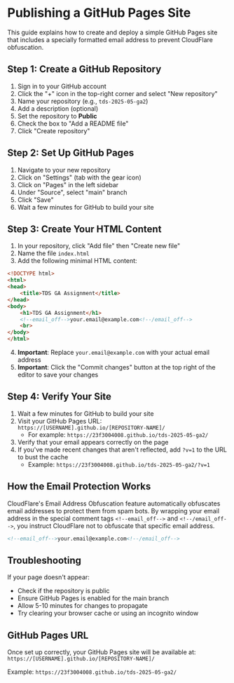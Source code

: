 # Publishing a GitHub Pages Site

This guide explains how to create and deploy a simple GitHub Pages site that includes a specially formatted email address to prevent CloudFlare obfuscation.

## Step 1: Create a GitHub Repository

1. Sign in to your GitHub account
2. Click the "+" icon in the top-right corner and select "New repository"
3. Name your repository (e.g., `tds-2025-05-ga2`)
4. Add a description (optional)
5. Set the repository to **Public**
6. Check the box to "Add a README file"
7. Click "Create repository"

## Step 2: Set Up GitHub Pages

1. Navigate to your new repository
2. Click on "Settings" (tab with the gear icon)
3. Click on "Pages" in the left sidebar
4. Under "Source", select "main" branch
5. Click "Save"
6. Wait a few minutes for GitHub to build your site

## Step 3: Create Your HTML Content

1. In your repository, click "Add file" then "Create new file"
2. Name the file `index.html`
3. Add the following minimal HTML content:

```html
<!DOCTYPE html>
<html>
<head>
    <title>TDS GA Assignment</title>
</head>
<body>
    <h1>TDS GA Assignment</h1>
    <!--email_off-->your.email@example.com<!--/email_off-->
    <br>
</body>
</html>
```

4. **Important**: Replace `your.email@example.com` with your actual email address
5. **Important**: Click the "Commit changes" button at the top right of the editor to save your changes

## Step 4: Verify Your Site

1. Wait a few minutes for GitHub to build your site
2. Visit your GitHub Pages URL: `https://[USERNAME].github.io/[REPOSITORY-NAME]/`
   - For example: `https://23f3004008.github.io/tds-2025-05-ga2/`
3. Verify that your email appears correctly on the page
4. If you've made recent changes that aren't reflected, add `?v=1` to the URL to bust the cache
   - Example: `https://23f3004008.github.io/tds-2025-05-ga2/?v=1`

## How the Email Protection Works

CloudFlare's Email Address Obfuscation feature automatically obfuscates email addresses to protect them from spam bots. By wrapping your email address in the special comment tags `<!--email_off-->` and `<!--/email_off-->`, you instruct CloudFlare not to obfuscate that specific email address.

```html
<!--email_off-->your.email@example.com<!--/email_off-->
```

## Troubleshooting

If your page doesn't appear:
- Check if the repository is public
- Ensure GitHub Pages is enabled for the main branch
- Allow 5-10 minutes for changes to propagate
- Try clearing your browser cache or using an incognito window

## GitHub Pages URL

Once set up correctly, your GitHub Pages site will be available at:
`https://[USERNAME].github.io/[REPOSITORY-NAME]/`

Example: `https://23f3004008.github.io/tds-2025-05-ga2/`
